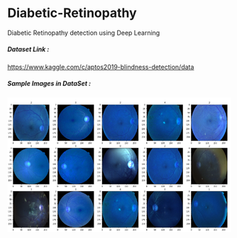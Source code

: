 # Diabetic-Retinopathy
Diabetic Retinopathy detection using Deep Learning


##### Dataset Link :
https://www.kaggle.com/c/aptos2019-blindness-detection/data

##### Sample Images in DataSet :
![Image description](https://github.com/himanshuagarwal190/Diabetic-Retinopathy/blob/master/Images/DRsampleimages.PNG)
